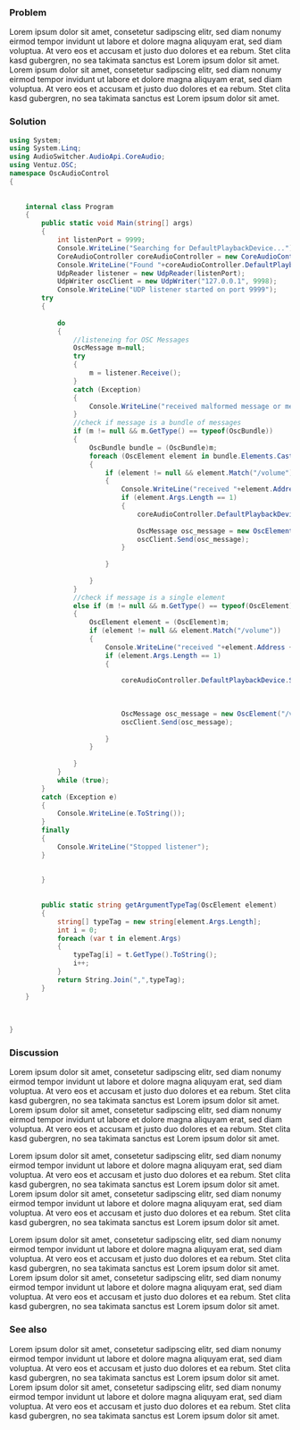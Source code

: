 ### Problem

Lorem ipsum dolor sit amet, consetetur sadipscing elitr, sed diam nonumy eirmod tempor invidunt ut labore et dolore magna aliquyam erat, sed diam voluptua. At vero eos et accusam et justo duo dolores et ea rebum. Stet clita kasd gubergren, no sea takimata sanctus est Lorem ipsum dolor sit amet. Lorem ipsum dolor sit amet, consetetur sadipscing elitr, sed diam nonumy eirmod tempor invidunt ut labore et dolore magna aliquyam erat, sed diam voluptua. At vero eos et accusam et justo duo dolores et ea rebum. Stet clita kasd gubergren, no sea takimata sanctus est Lorem ipsum dolor sit amet.

### Solution
```cs
using System;
using System.Linq;
using AudioSwitcher.AudioApi.CoreAudio;
using Ventuz.OSC;
namespace OscAudioControl
{
    
   
    internal class Program
    {
        public static void Main(string[] args)
        {
            int listenPort = 9999;
            Console.WriteLine("Searching for DefaultPlaybackDevice...");
            CoreAudioController coreAudioController = new CoreAudioController();
            Console.WriteLine("Found "+coreAudioController.DefaultPlaybackDevice.FullName);
            UdpReader listener = new UdpReader(listenPort);
            UdpWriter oscClient = new UdpWriter("127.0.0.1", 9998);
            Console.WriteLine("UDP listener started on port 9999");
        try
        {
            
            do
            {
                //listeneing for OSC Messages
                OscMessage m=null;
                try
                {
                    m = listener.Receive();
                }
                catch (Exception)
                {
                    Console.WriteLine("received malformed message or message was no OSC message");
                }
                //check if message is a bundle of messages
                if (m != null && m.GetType() == typeof(OscBundle))
                {
                    OscBundle bundle = (OscBundle)m;
                    foreach (OscElement element in bundle.Elements.Cast<OscElement>().ToList())
                    {
                        if (element != null && element.Match("/volume"))
                        {
                            Console.WriteLine("received "+element.Address + " message in bundle with typeTags " + getArgumentTypeTag(element));
                            if (element.Args.Length == 1)
                            {
                                coreAudioController.DefaultPlaybackDevice.SetVolumeAsync((float) element.Args[0]);
                            
                                OscMessage osc_message = new OscElement("/volumemaster", (float) element.Args[0]);
                                oscClient.Send(osc_message);
                            }
                         
                        }
                    
                    }
                }
                //check if message is a single element
                else if (m != null && m.GetType() == typeof(OscElement))
                {
                    OscElement element = (OscElement)m;
                    if (element != null && element.Match("/volume"))
                    {
                        Console.WriteLine("received "+element.Address + " message in bundle with typeTags " + getArgumentTypeTag(element));
                        if (element.Args.Length == 1)
                        {
                            
                            coreAudioController.DefaultPlaybackDevice.SetVolumeAsync((float) element.Args[0]);
                        
                        
                              
                            OscMessage osc_message = new OscElement("/volumemaster", (float) element.Args[0]);
                            oscClient.Send(osc_message);
                            
                        }
                    }
                  
                }
            }
            while (true);
        }
        catch (Exception e)
        {
            Console.WriteLine(e.ToString());
        }
        finally
        {
            Console.WriteLine("Stopped listener");
        }
    
            
        }
        
        
        public static string getArgumentTypeTag(OscElement element)
        {
            string[] typeTag = new string[element.Args.Length];
            int i = 0;
            foreach (var t in element.Args)
            {
                typeTag[i] = t.GetType().ToString();
                i++;
            }
            return String.Join(",",typeTag);
        }
    }
    
    
    
}
```
### Discussion


Lorem ipsum dolor sit amet, consetetur sadipscing elitr, sed diam nonumy eirmod tempor invidunt ut labore et dolore magna aliquyam erat, sed diam voluptua. At vero eos et accusam et justo duo dolores et ea rebum. Stet clita kasd gubergren, no sea takimata sanctus est Lorem ipsum dolor sit amet. Lorem ipsum dolor sit amet, consetetur sadipscing elitr, sed diam nonumy eirmod tempor invidunt ut labore et dolore magna aliquyam erat, sed diam voluptua. At vero eos et accusam et justo duo dolores et ea rebum. Stet clita kasd gubergren, no sea takimata sanctus est Lorem ipsum dolor sit amet.

Lorem ipsum dolor sit amet, consetetur sadipscing elitr, sed diam nonumy eirmod tempor invidunt ut labore et dolore magna aliquyam erat, sed diam voluptua. At vero eos et accusam et justo duo dolores et ea rebum. Stet clita kasd gubergren, no sea takimata sanctus est Lorem ipsum dolor sit amet. Lorem ipsum dolor sit amet, consetetur sadipscing elitr, sed diam nonumy eirmod tempor invidunt ut labore et dolore magna aliquyam erat, sed diam voluptua. At vero eos et accusam et justo duo dolores et ea rebum. Stet clita kasd gubergren, no sea takimata sanctus est Lorem ipsum dolor sit amet.

Lorem ipsum dolor sit amet, consetetur sadipscing elitr, sed diam nonumy eirmod tempor invidunt ut labore et dolore magna aliquyam erat, sed diam voluptua. At vero eos et accusam et justo duo dolores et ea rebum. Stet clita kasd gubergren, no sea takimata sanctus est Lorem ipsum dolor sit amet. Lorem ipsum dolor sit amet, consetetur sadipscing elitr, sed diam nonumy eirmod tempor invidunt ut labore et dolore magna aliquyam erat, sed diam voluptua. At vero eos et accusam et justo duo dolores et ea rebum. Stet clita kasd gubergren, no sea takimata sanctus est Lorem ipsum dolor sit amet.


### See also

Lorem ipsum dolor sit amet, consetetur sadipscing elitr, sed diam nonumy eirmod tempor invidunt ut labore et dolore magna aliquyam erat, sed diam voluptua. At vero eos et accusam et justo duo dolores et ea rebum. Stet clita kasd gubergren, no sea takimata sanctus est Lorem ipsum dolor sit amet. Lorem ipsum dolor sit amet, consetetur sadipscing elitr, sed diam nonumy eirmod tempor invidunt ut labore et dolore magna aliquyam erat, sed diam voluptua. At vero eos et accusam et justo duo dolores et ea rebum. Stet clita kasd gubergren, no sea takimata sanctus est Lorem ipsum dolor sit amet.
